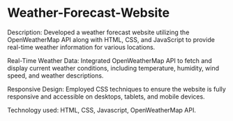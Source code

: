 # Weather-Forecast-Website
Description: Developed a weather forecast website utilizing the OpenWeatherMap API along with HTML, CSS, and JavaScript to provide real-time weather information for various locations.


Real-Time Weather Data: Integrated OpenWeatherMap API to fetch and display current weather conditions, including temperature, humidity, wind speed, and weather descriptions.


Responsive Design: Employed CSS techniques to ensure the website is fully responsive and accessible on desktops, tablets, and mobile devices.


Technology used: HTML, CSS, Javascript, OpenWeatherMap API.
